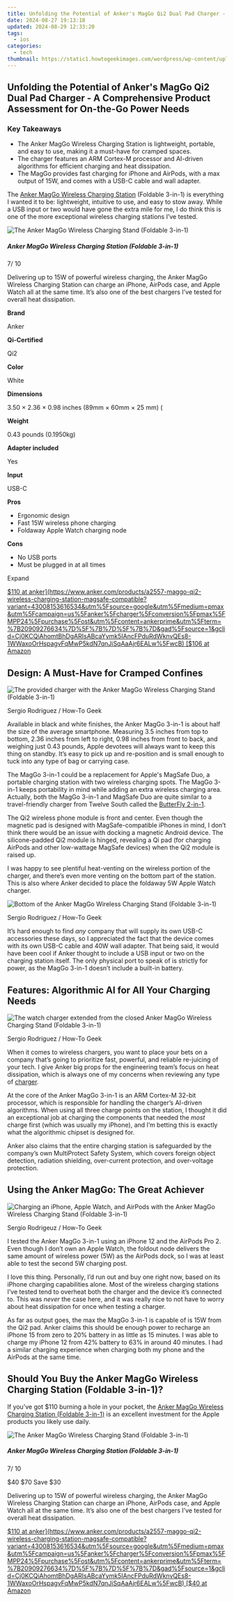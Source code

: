 ```yaml
---
title: Unfolding the Potential of Anker's MagGo Qi2 Dual Pad Charger - A Comprehensive Product Assessment for On-the-Go Power Needs
date: 2024-08-27 19:13:18
updated: 2024-08-29 12:33:20
tags:
  - ios
categories:
  - tech
thumbnail: https://static1.howtogeekimages.com/wordpress/wp-content/uploads/wm/2024/01/charging-an-iphone-apple-watch-and-airpods-with-the-anker-maggo-wireless-charging-station-foldable-3-in-1-2jpg_53468165994_o.jpg
---
```


## Unfolding the Potential of Anker's MagGo Qi2 Dual Pad Charger - A Comprehensive Product Assessment for On-the-Go Power Needs

### Key Takeaways

* The Anker MagGo Wireless Charging Station is lightweight, portable, and easy to use, making it a must-have for cramped spaces.
* The charger features an ARM Cortex-M processor and AI-driven algorithms for efficient charging and heat dissipation.
* The MagGo provides fast charging for iPhone and AirPods, with a max output of 15W, and comes with a USB-C cable and wall adapter.

 The [Anker MagGo Wireless Charging Station](https://www.amazon.com/Anker-Charging-Certified-MagSafe-Compatible-Wireless/dp/B0CF56WHV4?th=1&tag=hotoge-20&ascsubtag=UUhtgUeUpU2001637&asc%5Frefurl=https%3A%2F%2Fwww.howtogeek.com%2Fanker-maggo-wireless-charging-station-foldable-3-in-1-review%2F&asc%5Fcampaign=Affiliate) (Foldable 3-in-1) is everything I wanted it to be: lightweight, intuitive to use, and easy to stow away. While a USB input or two would have gone the extra mile for me, I do think this is one of the more exceptional wireless charging stations I’ve tested.

![The Anker MagGo Wireless Charging Stand (Foldable 3-in-1)](https://static1.howtogeekimages.com/wordpress/wp-content/uploads/2024/01/anker-maggo-foldable-3-in-1-product-1.png) 

#####  Anker MagGo Wireless Charging Station (Foldable 3-in-1)

7/ 10 

Delivering up to 15W of powerful wireless charging, the Anker MagGo Wireless Charging Station can charge an iPhone, AirPods case, and Apple Watch all at the same time. It’s also one of the best chargers I’ve tested for overall heat dissipation.

**Brand** 

 Anker 

**Qi-Certified** 

 Qi2 

**Color** 

 White 

**Dimensions** 

 3.50 × 2.36 × 0.98 inches (89mm × 60mm × 25 mm) (

**Weight** 

 0.43 pounds (0.1950kg) 

**Adapter included** 

 Yes 

**Input** 

 USB-C 

**Pros** 
* Ergonomic design
* Fast 15W wireless phone charging
* Foldaway Apple Watch charging node

**Cons** 
* No USB ports
* Must be plugged in at all times

Expand 

[$110 at anker](https://www.anker.com/products/a2557-maggo-qi2-wireless-charging-station-magsafe-compatible?variant=43008153616534&utm%5Fsource=google&utm%5Fmedium=pmax&utm%5Fcampaign=us%5Fanker%5Fcharger%5Fconversion%5Fpmax%5FMPP24%5Fpurchase%5Fost&utm%5Fcontent=ankerprime&utm%5Fterm=%7B20909276634%7D%5F%7B%7D%5F%7B%7D&gad%5Fsource=1&gclid=Cj0KCQiAhomtBhDgARIsABcaYymk5IAncFPduRdWknvQEs8-1WWaxoOrHspagvFqMwP5kdN7qnJiSqAaAjr6EALw%5FwcB) [$106 at Amazon](https://www.amazon.com/Anker-Charging-Certified-MagSafe-Compatible-Wireless/dp/B0CF56WHV4?th=1&tag=hotoge-20&ascsubtag=UUhtgUeUpU2001637&asc%5Frefurl=https%3A%2F%2Fwww.howtogeek.com%2Fanker-maggo-wireless-charging-station-foldable-3-in-1-review%2F&asc%5Fcampaign=Affiliate) 

##  Design: A Must-Have for Cramped Confines

![The provided charger with the Anker MagGo Wireless Charging Stand (Foldable 3-in-1)](https://static1.howtogeekimages.com/wordpress/wp-content/uploads/wm/2024/01/provided-charger-with-the-anker-maggo-wireless-charging-station-foldable-3-in-1jpg_53466935917_o.jpg) 

Sergio Rodriguez / How-To Geek

 Available in black and white finishes, the Anker MagGo 3-in-1 is about half the size of the average smartphone. Measuring 3.5 inches from top to bottom, 2.36 inches from left to right, 0.98 inches from front to back, and weighing just 0.43 pounds, Apple devotees will always want to keep this thing on standby. It’s easy to pick up and re-position and is small enough to tuck into any type of bag or carrying case.

 The MagGo 3-in-1 could be a replacement for Apple's MagSafe Duo, a portable charging station with two wireless charging spots. The MagGo 3-in-1 keeps portability in mind while adding an extra wireless charging area. Actually, both the MagGo 3-in-1 and MagSafe Duo are quite similar to a travel-friendly charger from Twelve South called the [ButterFly 2-in-1](https://some-skills.techidaily.com/updated-ultimate-windows-playback-system/).

 The Qi2 wireless phone module is front and center. Even though the magnetic pad is designed with MagSafe-compatible iPhones in mind, I don’t think there would be an issue with docking a magnetic Android device. The silicone-padded Qi2 module is hinged, revealing a Qi pad (for charging AirPods and other low-wattage MagSafe devices) when the Qi2 module is raised up.

 I was happy to see plentiful heat-venting on the wireless portion of the charger, and there’s even more venting on the bottom part of the station. This is also where Anker decided to place the foldaway 5W Apple Watch charger.

![Bottom of the Anker MagGo Wireless Charging Stand (Foldable 3-in-1)](https://static1.howtogeekimages.com/wordpress/wp-content/uploads/wm/2024/01/bottom-of-the-anker-maggo-wireless-charging-station-foldable-3-in-1-2jpg_53466937407_o.jpg) 

Sergio Rodriguez / How-To Geek

 It’s hard enough to find _any_ company that will supply its own USB-C accessories these days, so I appreciated the fact that the device comes with its own USB-C cable and 40W wall adapter. That being said, it would have been cool if Anker thought to include a USB input or two on the charging station itself. The only physical port to speak of is strictly for power, as the MagGo 3-in-1 doesn’t include a built-in battery.

##  Features: Algorithmic AI for All Your Charging Needs

![The watch charger extended from the closed Anker MagGo Wireless Charging Stand (Foldable 3-in-1)](https://static1.howtogeekimages.com/wordpress/wp-content/uploads/wm/2024/01/the-watch-charger-extended-from-the-closed-anker-maggo-wireless-charging-station-foldable-3-in-1-2jpg_53466937107_o.jpg) 

Sergio Rodriguez / How-To Geek

 When it comes to wireless chargers, you want to place your bets on a company that’s going to prioritize fast, powerful, and reliable re-juicing of your tech. I give Anker big props for the engineering team’s focus on heat dissipation, which is always one of my concerns when reviewing any type of [charger](https://extra-skills.techidaily.com/new-microsoft-hololens-demo-tomorrows-tech-today/).

 At the core of the Anker MagGo 3-in-1 is an ARM Cortex-M 32-bit processor, which is responsible for handling the charger’s AI-driven algorithms. When using all three charge points on the station, I thought it did an exceptional job at charging the components that needed the _most_ charge first (which was usually my iPhone), and I’m betting this is exactly what the algorithmic chipset is designed for.

 Anker also claims that the entire charging station is safeguarded by the company’s own MultiProtect Safety System, which covers foreign object detection, radiation shielding, over-current protection, and over-voltage protection.

##  Using the Anker MagGo: The Great Achiever

![Charging an iPhone, Apple Watch, and AirPods with the Anker MagGo Wireless Charging Stand (Foldable 3-in-1)](https://static1.howtogeekimages.com/wordpress/wp-content/uploads/wm/2024/01/charging-an-iphone-apple-watch-and-airpods-with-the-anker-maggo-wireless-charging-station-foldable-3-in-1-1jpg_53466936267_o.jpg) 

Sergio Rodrigeuz / How-To Geek

 I tested the Anker MagGo 3-in-1 using an iPhone 12 and the AirPods Pro 2\. Even though I don’t own an Apple Watch, the foldout node delivers the same amount of wireless power (5W) as the AirPods dock, so I was at least able to test the second 5W charging post.

 I love this thing. Personally, I’d run out and buy one right now, based on its iPhone charging capabilities alone. Most of the wireless charging stations I’ve tested tend to overheat both the charger and the device it’s connected to. This was _never_ the case here, and it was really nice to not have to worry about heat dissipation for once when testing a charger.

 As far as output goes, the max the MagGo 3-in-1 is capable of is 15W from the Qi2 pad. Anker claims this should be enough power to recharge an iPhone 15 from zero to 20% battery in as little as 15 minutes. I was able to charge my iPhone 12 from 42% battery to 63% in around 40 minutes. I had a similar charging experience when charging both my phone and the AirPods at the same time.

##  Should You Buy the Anker MagGo Wireless Charging Station (Foldable 3-in-1)?

 If you’ve got $110 burning a hole in your pocket, the [Anker MagGo Wireless Charging Station (Foldable 3-in-1)](https://www.amazon.com/Anker-Charging-Certified-MagSafe-Compatible-Wireless/dp/B0CF56WHV4?th=1&tag=hotoge-20&ascsubtag=UUhtgUeUpU2001637&asc%5Frefurl=https%3A%2F%2Fwww.howtogeek.com%2Fanker-maggo-wireless-charging-station-foldable-3-in-1-review%2F&asc%5Fcampaign=Affiliate) is an excellent investment for the Apple products you likely use daily.

![The Anker MagGo Wireless Charging Stand (Foldable 3-in-1)](https://static1.howtogeekimages.com/wordpress/wp-content/uploads/2024/01/anker-maggo-foldable-3-in-1-product-1.png) 

#####  Anker MagGo Wireless Charging Station (Foldable 3-in-1)

7/ 10 

$40 $70 Save $30 

Delivering up to 15W of powerful wireless charging, the Anker MagGo Wireless Charging Station can charge an iPhone, AirPods case, and Apple Watch all at the same time. It’s also one of the best chargers I’ve tested for overall heat dissipation.

[$110 at anker](https://www.anker.com/products/a2557-maggo-qi2-wireless-charging-station-magsafe-compatible?variant=43008153616534&utm%5Fsource=google&utm%5Fmedium=pmax&utm%5Fcampaign=us%5Fanker%5Fcharger%5Fconversion%5Fpmax%5FMPP24%5Fpurchase%5Fost&utm%5Fcontent=ankerprime&utm%5Fterm=%7B20909276634%7D%5F%7B%7D%5F%7B%7D&gad%5Fsource=1&gclid=Cj0KCQiAhomtBhDgARIsABcaYymk5IAncFPduRdWknvQEs8-1WWaxoOrHspagvFqMwP5kdN7qnJiSqAaAjr6EALw%5FwcB) [$40 at Amazon](https://www.amazon.com/Anker-Certified-Ultra-Fast-MagSafe-Compatible-Adjustable/dp/B0C9DNYKMJ/ref=pd%5Flpo%5Fsccl%5F1/141-4754979-1778249?content-id=amzn1.sym.1ad2066f-97d2-4731-9356-36b3edf1ae04&th=1&tag=hotoge-20&ascsubtag=UUhtgUeUpU2001637&asc%5Frefurl=https%3A%2F%2Fwww.howtogeek.com%2Fanker-maggo-wireless-charging-station-foldable-3-in-1-review%2F&asc%5Fcampaign=Affiliate)

<ins class="adsbygoogle"
     style="display:block"
     data-ad-format="autorelaxed"
     data-ad-client="ca-pub-7571918770474297"
     data-ad-slot="1223367746"></ins>



<ins class="adsbygoogle"
     style="display:block"
     data-ad-client="ca-pub-7571918770474297"
     data-ad-slot="8358498916"
     data-ad-format="auto"
     data-full-width-responsive="true"></ins>
